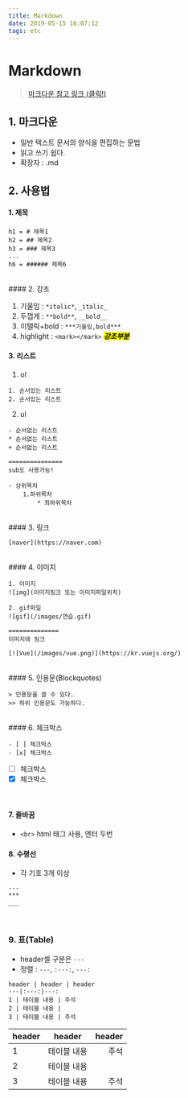 ```yaml
---
title: Markdown
date: 2019-05-15 16:07:12
tags: etc
---
```


# Markdown

> [마크다운 참고 링크 (클릭!)](https://support.squarespace.com/hc/en-us/articles/206543587-Markdown-cheat-sheet) <br>

## 1. 마크다운

- 일반 텍스트 문서의 양식을 편집하는 문법
- 읽고 쓰기 쉽다.
- 확장자 : .md
  <br>

## 2. 사용법

#### 1. 제목

```text
h1 = # 제목1
h2 = ## 제목2
h3 = ### 제목3
...
h6 = ###### 제목6
```

<br>
#### 2. 강조

1. 기울임 : `*italic*`, `_italic_`
2. 두껍게 : `**bold**`, `__bold__`
3. 이탤릭+bold : `***기울임,bold***`
4. highlight : `<mark></mark>`
   <mark>**_강조부분_**</mark>
   <br>

#### 3. 리스트

1. ol

```text
1. 순서있는 리스트
2. 순서있는 리스트
```

2. ul

```text
- 순서없는 리스트
* 순서없는 리스트
+ 순서없는 리스트

===============
sub도 사용가능!

- 상위목차
    1.하위목차
        * 최하위목차
```

<br>
#### 3. 링크

```text
[naver](https://naver.com)
```

<br>
#### 4. 이미지

```text
1. 이미지
![img](이미지링크 또는 이미지파일위치)

2. gif파일
![gif](/images/연습.gif)

==============
이미지에 링크

[![Vue](/images/vue.png)](https://kr.vuejs.org/)
```

<br>
#### 5. 인용문(Blockquotes)

```text
> 인용문을 쓸 수 있다.
>> 하위 인용문도 가능하다.
```

<br>
#### 6. 체크박스

```
- [ ] 체크박스
- [x] 체크박스
```

- [ ] 체크박스
- [x] 체크박스

<br>

#### 7. 줄바꿈

- `<br>` html 태그 사용, 엔터 두번
  <br>

#### 8. 수평선

- 각 기호 3개 이상

```
---
***
___
```

<br>

### 9. 표(Table)

- header셀 구분은 `---`
- 정렬 : `---`, `:---:`, `---:`

```
header | header | header
---|:---:|---:
1 | 테이블 내용 | 주석
2 | 테이블 내용 |
3 | 테이블 내용 | 주석

```

| header |   header    | header |
| ------ | :---------: | -----: |
| 1      | 테이블 내용 |   주석 |
| 2      | 테이블 내용 |
| 3      | 테이블 내용 |   주석 |
